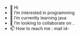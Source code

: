 - 👋 Hi
- 👀 I’m interested in programming
- 🌱 I’m currently learning java
- 💞️ I’m looking to collaborate on ..
- 📫 How to reach me : mail id- 
<!---
vaishnavi1903/vaishnavi1903 is a ✨ special ✨ repository because its `README.md` (this file) appears on your GitHub profile.
You can click the Preview link to take a look at your changes.
--->
